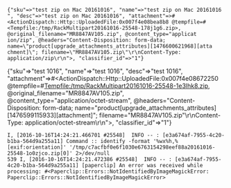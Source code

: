 	{"sku"=>"test zip on Mac 20161016", "name"=>"test zip on Mac 20161016
    ", "desc"=>"test zip on Mac 20161016", "attachment"=>#<ActionDispatch::Http::UploadedFile:0x007f4e08bea8b8 @tempfile=#
    <Tempfile:/tmp/RackMultipart20161016-25548-178j1g6.zip>, @original_filename="MR8847AV105.zip", @content_type="applicat
    ion/zip", @headers="Content-Disposition: form-data; name=\"product[upgrade_attachments_attributes][1476600621968][atta
    chment]\"; filename=\"MR8847AV105.zip\"\r\nContent-Type: application/zip\r\n">, "classifier_id"=>"1"}




{"sku"=>"test 1016", "name"=>"test 1016", "desc"=>"test 1016", "attachment"=>#<ActionDispatch::Http::UploadedFile:0x007f4e08672250 @tempfile=#<Tempfile:/tmp/RackMultipart20161016-25548-1e3lhk8.zip>, @original_filename="MR8847AV105.zip", @content_type="application/octet-stream", @headers="Content-Disposition: form-data; name=\"product[upgrade_attachments_attributes][1476599115933][attachment]\"; filename=\"MR8847AV105.zip\"\r\nContent-Type: application/octet-stream\r\n">, "classifier_id"=>"1"}

	I, [2016-10-16T14:24:21.466701 #25548]  INFO -- : [e3a674af-7955-4c20-b1ba-564d9a255a11] Command :: identify -format '%wx%h,%[exif:orientation]' '/tmp/c7acfbf0e6f1030e6763154298eef88a20161016-25548-1o0zjco.zip[0]' 2>/dev/null
	539 I, [2016-10-16T14:24:21.472386 #25548]  INFO -- : [e3a674af-7955-4c20-b1ba-564d9a255a11] [paperclip] An error was received while processing: #<Paperclip::Errors::NotIdentifiedByImageMagickError: Paperclip::Errors::NotIdentifiedByImageMagickError>
